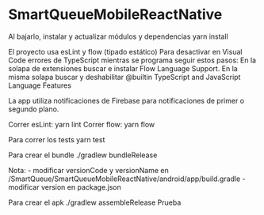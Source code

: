 # SmartQueueMobileReactNative

Al bajarlo, instalar y actualizar módulos y dependencias
yarn install

El proyecto usa esLint y flow (tipado estático)
Para desactivar en Visual Code errores de TypeScript mientras se programa seguir estos pasos:
En la solapa de extensiones buscar e instalar Flow Language Support.
En la misma solapa buscar y deshabilitar @builtin TypeScript and JavaScript Language Features

La app utiliza notificaciones de Firebase para notificaciones de primer o segundo plano.

Correr esLint: yarn lint
Correr flow: yarn flow

Para correr los tests
yarn test

Para crear el bundle
./gradlew bundleRelease

Nota:   - modificar versionCode y versionName en /SmartQueue/SmartQueueMobileReactNative/android/app/build.gradle
        - modificar version en package.json

Para crear el apk
./gradlew assembleRelease
Prueba